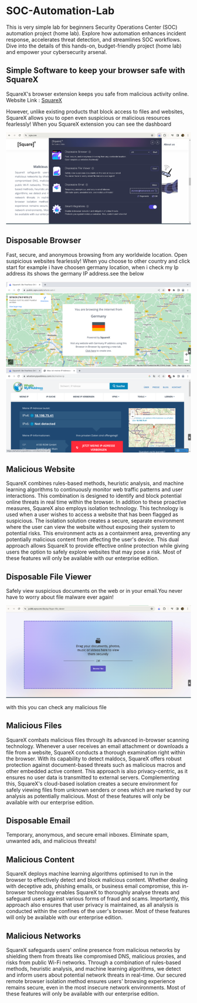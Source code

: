 # SOC-Automation-Lab
This is very simple lab for beginners
Security Operations Center (SOC) automation project (home lab). Explore how automation enhances incident response, accelerates threat detection, and streamlines SOC workflows. Dive into the details of this hands-on, budget-friendly project (home lab) and empower your cybersecurity arsenal.

## Simple Software to keep your browser safe with SquareX
SquareX's browser extension keeps you safe from malicious activity online.
Website Link : [SquareX](https://sqrx.com/)

However, unlike existing products that block access to files and websites, SquareX allows you to open even suspicious or malicious resources fearlessly!
When you SquareX extension you can see the dashboard

![Dashboard](/images/Square_Main_dashboard.png)

## Disposable Browser
Fast, secure, and anonymous browsing from any worldwide location. Open suspicious websites fearlessly!
When you choose to other country and click start for example i have choosen germany location, when i check my Ip address its shows the germany IP address.see the below 

![Other Country location](/images/other_country_location_1.png)
![Other Country location](/images/other_country_location_2.png)

## Malicious Website
SquareX combines rules-based methods, heuristic analysis, and machine learning algorithms to continuously monitor web traffic patterns and user interactions. This combination is designed to identify and block potential online threats in real time within the browser. In addition to these proactive measures, SquareX also employs isolation technology. This technology is used when a user wishes to access a website that has been flagged as suspicious. The isolation solution creates a secure, separate environment where the user can view the website without exposing their system to potential risks. This environment acts as a containment area, preventing any potentially malicious content from affecting the user's device. This dual approach allows SquareX to provide effective online protection while giving users the option to safely explore websites that may pose a risk. Most of these features will only be available with our enterprise edition.

## Disposable File Viewer
Safely view suspicious documents on the web or in your email.You never have to worry about file malware ever again!

![Other Country location](/images/file_check.png)

with this you can check any malicious file

## Malicious Files
SquareX combats malicious files through its advanced in-browser scanning technology. Whenever a user receives an email attachment or downloads a file from a website, SquareX conducts a thorough examination right within the browser. With its capability to detect maldocs, SquareX offers robust protection against document-based threats such as malicious macros and other embedded active content. This approach is also privacy-centric, as it ensures no user data is transmitted to external servers. Complementing this, SquareX's cloud-based isolation creates a secure environment for safely viewing files from unknown senders or ones which are marked by our analysis as potentially malicious. Most of these features will only be available with our enterprise edition.

## Disposable Email
Temporary, anonymous, and secure email inboxes. Eliminate spam, unwanted ads, and malicious threats!

## Malicious Content
SquareX deploys machine learning algorithms optimised to run in the browser to effectively detect and block malicious content. Whether dealing with deceptive ads, phishing emails, or business email compromise, this in-browser technology enables SquareX to thoroughly analyse threats and safeguard users against various forms of fraud and scams. Importantly, this approach also ensures that user privacy is maintained, as all analysis is conducted within the confines of the user's browser. Most of these features will only be available with our enterprise edition.

## Malicious Networks
SquareX safeguards users' online presence from malicious networks by shielding them from threats like compromised DNS, malicious proxies, and risks from public Wi-Fi networks. Through a combination of rules-based methods, heuristic analysis, and machine learning algorithms, we detect and inform users about potential network threats in real-time. Our secured remote browser isolation method ensures users' browsing experience remains secure, even in the most insecure network environments. Most of these features will only be available with our enterprise edition.